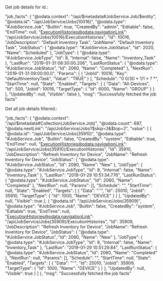 ﻿Get job details for id.:

"job_facts": {
	"@odata.context": "/api/$metadata#JobService.Job/$entity",
	"@odata.id": "/api/JobService/Jobs(10016)",
	"@odata.type": "#JobService.Job",
	"Builtin": true,
	"CreatedBy": "admin",
	"Editable": false,
	"EndTime": null,
	"ExecutionHistories@odata.navigationLink": "/api/JobService/Jobs(10016)/ExecutionHistories",
	"Id": 10016,
	"JobDescription": "Default Inventory Task",
	"JobName": "Default Inventory Task",
	"JobStatus": {
		"@odata.type": "#JobService.JobStatus",
		"Id": 2020,
		"Name": "Scheduled"
	},
	"JobType": {
		"@odata.type": "#JobService.JobType",
		"Id": 8,
		"Internal": false,
		"Name": "Inventory_Task"
	},
	"LastRun": "2019-01-31 08:30:00.206",
	"LastRunStatus": {
		"@odata.type": "#JobService.JobStatus",
		"Id": 2060,
		"Name": "Completed"
	},
	"NextRun": "2019-01-31 09:00:00.0",
	"Params": [
		{
			"JobId": 10016,
			"Key": "defaultInventoryTask",
			"Value": "TRUE"
		}
	],
	"Schedule": "0 0/30 * 1/1 * ? *",
	"StartTime": null,
	"State": "Enabled",
	"Targets": [
		{
			"Data": "All-Devices",
			"Id": 500,
			"JobId": 10016,
			"TargetType": {
				"Id": 6000,
				"Name": "GROUP"
			}
		}
	],
	"UpdatedBy": null,
	"Visible": false
},
"msg": "Successfully fetched the job facts"

Get all job details filtered.:

"job_facts": {
	"@odata.context": "/api/$metadata#Collection(JobService.Job)",
	"@odata.count": 687,
	"@odata.nextLink": "/api/JobService/Jobs?$skip=3&$top=2",
	"value": [
		{
			"@odata.id": "/api/JobService/Jobs(35910)",
			"@odata.type": "#JobService.Job",
			"Builtin": false,
			"CreatedBy": "system",
			"Editable": true,
			"EndTime": null,
			"ExecutionHistories@odata.navigationLink": "/api/JobService/Jobs(35910)/ExecutionHistories",
			"Id": 35910,
			"JobDescription": "Refresh Inventory for Device",
			"JobName": "Refresh Inventory for Device",
			"JobStatus": {
				"@odata.type": "#JobService.JobStatus",
				"Id": 2080,
				"Name": "New"
			},
			"JobType": {
				"@odata.type": "#JobService.JobType",
				"Id": 8,
				"Internal": false,
				"Name": "Inventory_Task"
			},
			"LastRun": "2019-01-29 10:51:34.776",
			"LastRunStatus": {
				"@odata.type": "#JobService.JobStatus",
				"Id": 2060,
				"Name": "Completed"
			},
			"NextRun": null,
			"Params": [],
			"Schedule": "",
			"StartTime": null,
			"State": "Enabled",
			"Targets": [
				{
					"Data": "''",
					"Id": 25010,
					"JobId": 35910,
					"TargetType": {
						"Id": 1000,
						"Name": "DEVICE"
					}
				}
			],
			"UpdatedBy": null,
			"Visible": true
		},
		{
			"@odata.id": "/api/JobService/Jobs(35909)",
			"@odata.type": "#JobService.Job",
			"Builtin": false,
			"CreatedBy": "system",
			"Editable": true,
			"EndTime": null,
			"ExecutionHistories@odata.navigationLink": "/api/JobService/Jobs(35909)/ExecutionHistories",
			"Id": 35909,
			"JobDescription": "Refresh Inventory for Device",
			"JobName": "Refresh Inventory for Device",
			"JobStatus": {
				"@odata.type": "#JobService.JobStatus",
				"Id": 2080,
				"Name": "New"
			},
			"JobType": {
				"@odata.type": "#JobService.JobType",
				"Id": 8,
				"Internal": false,
				"Name": "Inventory_Task"
			},
			"LastRun": "2019-01-29 10:51:29.84",
			"LastRunStatus": {
				"@odata.type": "#JobService.JobStatus",
				"Id": 2060,
				"Name": "Completed"
			},
			"NextRun": null,
			"Params": [],
			"Schedule": "",
			"StartTime": null,
			"State": "Enabled",
			"Targets": [
				{
					"Data": "''",
					"Id": 25010,
					"JobId": 35909,
					"TargetType": {
						"Id": 1000,
						"Name": "DEVICE"
					}
				}
			],
			"UpdatedBy": null,
			"Visible": true
		}
	]
},
"msg": "Successfully fetched the job facts"